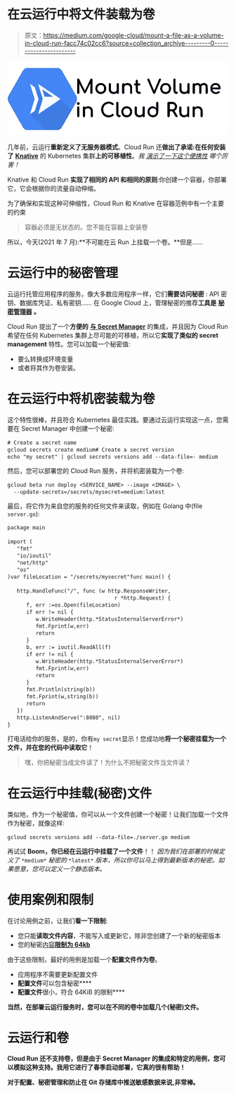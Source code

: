 # 在云运行中将文件装载为卷

> 原文：<https://medium.com/google-cloud/mount-a-file-as-a-volume-in-cloud-run-facc74c02cc6?source=collection_archive---------0----------------------->

![](img/6643ab2d3dff9071bb8a858ab5637353.png)

几年前，云运行**重新定义了无服务器模式**。Cloud Run 还**做出了承诺:在任何安装了** [**Knative**](https://knative.dev/docs/) 的 Kubernetes 集群**上的可移植性**。*我* [*演示了一下这个便携性*](/google-cloud/knative-and-cloud-run-portability-in-action-1a655c914318) *哪个厉害！*

Knative 和 Cloud Run **实现了相同的 API 和相同的原则**:你创建一个容器，你部署它，它会根据你的流量自动伸缩。

为了确保和实现这种可伸缩性，Cloud Run 和 Knative 在容器范例中有一个主要的约束

> 容器必须是无状态的。您不能在容器上安装卷

所以，今天(2021 年 7 月):**不可能在云 Run 上挂载一个卷。**但是……

# 云运行中的秘密管理

云运行托管应用程序的服务，像大多数应用程序一样，它们**需要访问秘密** : API 密钥、数据库凭证、私有密钥……
在 Google Cloud 上，管理秘密的推荐**工具是** [**秘密管理器**](https://cloud.google.com/secret-manager) **。**

Cloud Run 提出了一个**方便的** [**与 Secret Manager**](https://cloud.google.com/run/docs/configuring/secrets) 的集成，并且因为 Cloud Run 希望在任何 Kubernetes 集群上尽可能的可移植，所以它**实现了类似的 secret management** 特性。您可以加载一个秘密值:

*   要么转换成环境变量
*   或者将其作为卷安装。

# 在云运行中将机密装载为卷

这个特性很棒，并且符合 Kubernetes 最佳实践。要通过云运行实现这一点，您需要在 Secret Manager 中创建一个秘密:

```
# Create a secret name
gcloud secrets create medium# Create a secret version
echo "my secret" | gcloud secrets versions add --data-file=- medium
```

然后，您可以部署您的 Cloud Run 服务，并将机密装载为一个卷:

```
gcloud beta run deploy <SERVICE_NAME> --image <IMAGE> \
  --update-secrets=/secrets/mysecret=medium:latest
```

最后，将它作为来自您的服务的任何文件来读取，例如在 Golang 中(file `server.go`):

```
package main

import (
   "fmt"
   "io/ioutil"
   "net/http"
   "os"
)var fileLocation = "/secrets/mysecret"func main() {

   http.HandleFunc("/", func (w http.ResponseWriter,
                                  r *http.Request) {
      f, err :=os.Open(fileLocation)
      if err != nil {
         w.WriteHeader(http.*StatusInternalServerError*)
         fmt.Fprint(w,err)
         return
      }
      b, err := ioutil.ReadAll(f)
      if err != nil {
         w.WriteHeader(http.*StatusInternalServerError*)
         fmt.Fprint(w,err)
         return
      }
      fmt.Println(string(b))
      fmt.Fprint(w,string(b))
      return
   })
   http.ListenAndServe(":8080", nil)
}
```

打电话给你的服务，是的，你有`my secret`显示！您成功地**将一个秘密挂载为一个文件，并在您的代码中读取它**！

> 嘿，你把秘密当成文件读了！为什么不把秘密文件当文件读？

# 在云运行中挂载(秘密)文件

类似地，作为一个秘密值，你可以从一个文件创建一个秘密！让我们加载一个文件作为秘密，就像这样:

```
gcloud secrets versions add --data-file=./server.go medium
```

再试试 **Boom，你已经在云运行中挂载了一个文件**！！
*因为我们在部署的时候定义了* `*medium*` *秘密的* `*latest*` *版本，所以你可以马上得到最新版本的秘密。如果愿意，您可以定义一个静态版本。*

# 使用案例和限制

在讨论用例之前，让我们**看一下限制**:

*   您只能**读取文件内容**，不能写入或更新它，除非您创建了一个新的秘密版本
*   您的秘密[内容**限制为 64kb**](https://cloud.google.com/secret-manager/quotas#content_limits)

由于这些限制，最好的用例是加载一个**配置文件作为卷**。

*   应用程序不需要更新配置文件
*   **配置文件**可以包含秘密****
*   **配置文件**很小，符合 64KiB 的限制****

**当然，在部署云运行服务时，您可以在不同的卷中加载几个(秘密)文件。**

# **云运行和卷**

**Cloud Run 还不支持卷，但是由于 Secret Manager 的集成和特定的用例，您可以模拟这种支持。我用它进行了春季启动部署，它真的很有帮助！**

**对于配置、秘密管理和防止在 Git 存储库中推送敏感数据来说,**非常棒。****
